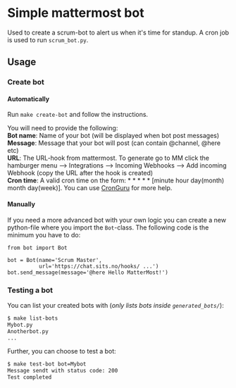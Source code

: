 # Simple mattermost bot
Used to create a scrum-bot to alert us when it's time for standup. A cron job is used to run `scrum_bot.py`.

## Usage
### Create bot
#### Automatically
Run `make create-bot` and follow the instructions.  

You will need to provide the following:  
**Bot name**: Name of your bot (will be displayed when bot post messages)  
**Message**: Message that your bot will post (can contain @channel, @here etc)  
**URL**: The URL-hook from mattermost. To generate go to MM click the hamburger menu --> Integrations --> Incoming Webhooks --> Add incoming Webhook (copy the URL after the hook is created)  
**Cron time**: A valid cron time on the form: * * * * * [minute hour day(month) month day(week)]. You can use [CronGuru](https://crontab.guru/#*_*_*_*_*) for more help.  

#### Manually
If you need a more advanced bot with your own logic you can create a new python-file where you import the `Bot`-class. The following code is the minimum you have to do:  
```python3
from bot import Bot

bot = Bot(name='Scrum Master', 
          url='https://chat.sits.no/hooks/ ...')
bot.send_message(message='@here Hello MatterMost!')
```

### Testing a bot
You can list your created bots with (*only lists bots inside `generated_bots/`*):  
```sh
$ make list-bots
Mybot.py
Anotherbot.py
...
```

Further, you can choose to test a bot:  
```bash
$ make test-bot bot=Mybot
Message sendt with status code: 200
Test completed
```
